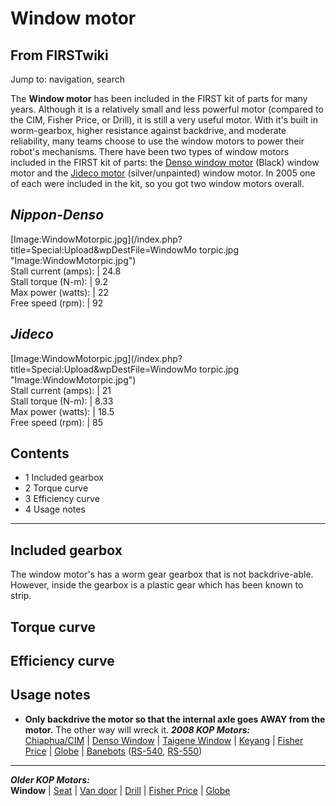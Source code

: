 # Window motor

## From FIRSTwiki

Jump to: navigation, search

The **Window motor** has been included in the FIRST kit of parts for many years. Although it is a relatively small and less powerful motor (compared to the CIM, Fisher Price, or Drill), it is still a very useful motor. With it's built in worm-gearbox, higher resistance against backdrive, and moderate reliability, many teams choose to use the window motors to power their robot's mechanisms. There have been two types of window motors included in the FIRST kit of parts: the [Denso window motor](Denso_window_motor "Denso
window motor") (Black) window motor and the [Jideco motor](/index.php?title=Jideco_motor&action=edit "Jideco motor") (silver/unpainted) window motor. In 2005 one of each were included in the kit, so you got two window motors overall.

## _Nippon-Denso_

[Image:WindowMotorpic.jpg](/index.php?title=Special:Upload&wpDestFile=WindowMo
torpic.jpg "Image:WindowMotorpic.jpg")<br>
Stall current (amps): | 24.8<br>
Stall torque (N-m): | 9.2<br>
Max power (watts): | 22<br>
Free speed (rpm): | 92

## _Jideco_

[Image:WindowMotorpic.jpg](/index.php?title=Special:Upload&wpDestFile=WindowMo
torpic.jpg "Image:WindowMotorpic.jpg")<br>
Stall current (amps): | 21<br>
Stall torque (N-m): | 8.33<br>
Max power (watts): | 18.5<br>
Free speed (rpm): | 85

## Contents

- 1 Included gearbox
- 2 Torque curve
- 3 Efficiency curve
- 4 Usage notes

--------------------------------------------------------------------------------

## Included gearbox

The window motor's has a worm gear gearbox that is not backdrive-able. However, inside the gearbox is a plastic gear which has been known to strip.

## Torque curve

## Efficiency curve

## Usage notes

- **Only backdrive the motor so that the internal axle goes AWAY from the motor.** The other way will wreck it. _**2008 KOP Motors:**_<br>
  [Chiaphua/CIM](CIM_motor "CIM motor") | [Denso Window](Denso_window_motor "Denso window motor") | [Taigene Window](/index.php?title=Taigene_window_motor&action=edit "Taigene window
  motor") | [Keyang](/index.php?title=Keyang_motor&action=edit "Keyang motor") | [Fisher Price](Fisher_Price_motor "Fisher Price motor") | [Globe](Globe_motor "Globe motor") | [Banebots](Banebots_motor "Banebots motor") ([RS-540](/index.php?title=RS-540_Banebots_motor&action=edit "RS-540 Banebots
  motor"), [RS-550](RS-550_Banebots_motor "RS-550 Banebots motor"))

--------------------------------------------------------------------------------

_**Older KOP Motors:**_<br>
**Window** | [Seat](/index.php?title=Seat_motor&action=edit "Seat motor") | [Van door](Van_door_motor "Van door motor") | [Drill](Drill_motor "Drill motor") | [Fisher Price](Fisher_Price_motor "Fisher Price motor") | [Globe](Globe_motor "Globe motor")
